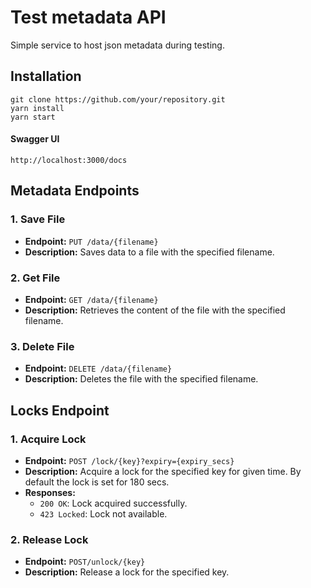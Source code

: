 Test metadata API
=================

Simple service to host json metadata during testing.

## Installation

```
git clone https://github.com/your/repository.git
yarn install
yarn start
```
#### Swagger UI

```
http://localhost:3000/docs
```

## Metadata Endpoints

### 1. Save File

- **Endpoint:** `PUT /data/{filename}`
- **Description:** Saves data to a file with the specified filename.

### 2. Get File

- **Endpoint:** `GET /data/{filename}`
- **Description:** Retrieves the content of the file with the specified filename.

### 3. Delete File

- **Endpoint:** `DELETE /data/{filename}`
- **Description:** Deletes the file with the specified filename.

## Locks Endpoint
### 1. Acquire Lock
- **Endpoint:** `POST /lock/{key}?expiry={expiry_secs}`
- **Description:** Acquire a lock for the specified key for given time. By default the lock is set for 180 secs.
- **Responses:**
   - `200 OK`: Lock acquired successfully.
   - `423 Locked`: Lock not available.

### 2. Release Lock

- **Endpoint:** `POST/unlock/{key}`
- **Description:** Release a lock for the specified key.
